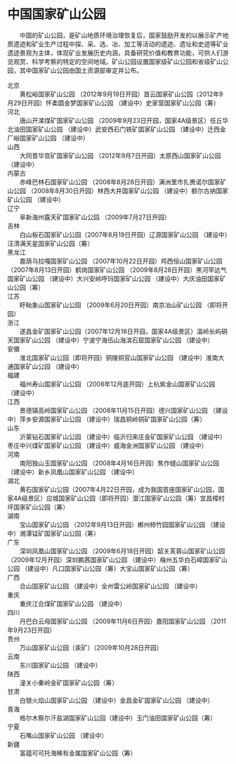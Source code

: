 # 中国国家矿山公园  

&emsp;&emsp;中国的矿山公园，是矿山地质环境治理恢复后，国家鼓励开发的以展示矿产地质遗迹和矿业生产过程中探、采、选、冶、加工等活动的遗迹、遗址和史迹等矿业遗迹景观为主体，体现矿业发展历史内涵，具备研究价值和教育功能，可供人们游览观赏、科学考察的特定的空间地域。矿山公园设置国家级矿山公园和省级矿山公园，其中国家矿山公园由国土资源部审定并公布。  

北京  
&emsp;&emsp;黄松峪国家矿山公园 （2012年9月19日开园）首云国家矿山公园（2012年9月29日开园）怀柔圆金梦国家矿山公园 （建设中）史家营国家矿山公园（筹）  
河北  
&emsp;&emsp;唐山开滦煤矿国家矿山公园 （2009年9月23日开园，国家4A级景区）任丘华北油田国家矿山公园 （建设中）武安西石门铁矿国家矿山公园 （建设中）迁西金厂峪国家矿山公园 （建设中）  
山西  
&emsp;&emsp;大同晋华宫矿国家矿山公园 （2012年9月7日开园）太原西山国家矿山公园（建设中）  
内蒙古  
&emsp;&emsp;赤峰巴林石国家矿山公园 （2008年8月28日开园）满洲里市扎赉诺尔国家矿山公园 （2008年8月30日开园）林西大井国家矿山公园 （建设中）额尔古纳国家矿山公园 （建设中）  
辽宁  
&emsp;&emsp;阜新海州露天矿国家矿山公园 （2009年7月27日开园）  
吉林  
&emsp;&emsp;白山板石国家矿山公园（2007年8月19日开园）辽源国家矿山公园 （建设中）汪清满天星国家矿山公园（筹）  
黑龙江  
&emsp;&emsp;嘉荫乌拉嘎国家矿山公园 （2007年10月22日开园）鸡西恒山国家矿山公园 （2007年8月13日开园）鹤岗国家矿山公园 （2009年8月28日开园）黑河罕达气国家矿山公园 （建设中）大兴安岭呼玛国家矿山公园 （建设中）大庆油田国家矿山公园（筹）  
江苏  
&emsp;&emsp;盱眙象山国家矿山公园 （2009年6月20日开园）南京冶山矿山公园 （即将开园）  
浙江  
&emsp;&emsp;遂昌金矿国家矿山公园（2007年12月18日开园，国家4A级景区）温岭长屿硐天国家矿山公园 （建设中）宁波宁海伍山海滨石窟国家矿山公园 （建设中）  
安徽  
&emsp;&emsp;淮北国家矿山公园（即将开园）铜陵铜官山国家矿山公园 （建设中）淮南大通国家矿山公园 （建设中）  
福建  
&emsp;&emsp;福州寿山国家矿山公园 （2008年12月底开园）上杭紫金山国家矿山公园 （建设中）  
江西  
&emsp;&emsp;景德镇高岭国家矿山公园 （2008年11月15日开园）德兴国家矿山公园 （建设中）萍乡安源国家矿山公园 （建设中）瑞昌铜岭铜矿国家矿山公园（筹）  
山东  
&emsp;&emsp;沂蒙钻石国家矿山公园 （建设中）临沂归来庄金矿国家矿山公园 （建设中）枣庄中兴煤矿国家矿山公园 （建设中）威海金洲国家矿山公园 （建设中）  
河南  
&emsp;&emsp;南阳独山玉国家矿山公园 （2008年4月16日开园）焦作缝山国家矿山公园 （建设中）新乡凤凰山国家矿山公园 （建设中）  
湖北  
&emsp;&emsp;黄石国家矿山公园（2007年4月22日开园，成为我国首座国家矿山公园，国家4A级景区）应城国家矿山公园（即将开园）潜江国家矿山公园（筹）宜昌樟村坪国家矿山公园（筹）  
湖南  
&emsp;&emsp;宝山国家矿山公园 （2012年9月13日开园）郴州柿竹园国家矿山公园 （建设中）湘潭锰矿国家矿山公园（筹）  
广东  
&emsp;&emsp;深圳凤凰山国家矿山公园 （2009年6月18日开园）韶关芙蓉山国家矿山公园 （2009年12月开园）深圳鹏茜国家矿山公园 （建设中）梅州五华白石嶂国家矿山公园 （建设中）凡口国家矿山公园（筹）大宝山国家矿山公园（筹）  
广西  
&emsp;&emsp;合山国家矿山公园 （建设中）全州雷公岭国家矿山公园 （建设中）  
重庆  
&emsp;&emsp;重庆江合煤矿国家矿山公园 （建设中）  
四川  
&emsp;&emsp;丹巴白云母国家矿山公园 （2009年11月6日开园）嘉阳国家矿山公园 （2011年9月23日开园）  
贵州  
&emsp;&emsp;万山国家矿山公园（汞矿）（2009年10月28日开园）  
云南  
&emsp;&emsp;东川国家矿山公园 （建设中）  
陕西  
&emsp;&emsp;潼关小秦岭金矿国家矿山公园（筹）  
甘肃  
&emsp;&emsp;白银火焰山国家矿山公园 （建设中）金昌金矿国家矿山公园 （建设中）  
青海  
&emsp;&emsp;格尔木察尔汗盐湖国家矿山公园（建设中）玉门油田国家矿山公园（筹）  
宁夏  
&emsp;&emsp;石嘴山国家矿山公园 （建设中）  
新疆  
&emsp;&emsp;富蕴可可托海稀有金属国家矿山公园（筹）  